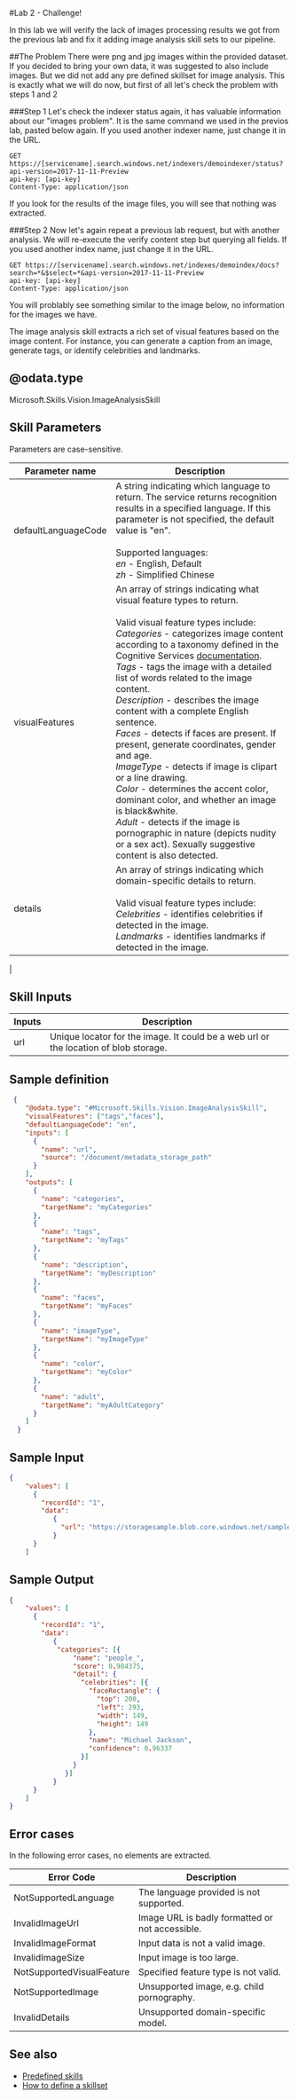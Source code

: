#Lab 2 - Challenge!

In this lab we will verify the lack of images processing results we got from the previous lab and fix it adding image analysis skill sets to our pipeline.


##The Problem
There were png and jpg images within the provided dataset. If you decided to bring your own data, it was suggested to also include images. But we did not add any pre defined skillset for image analysis. This is exactly what we will do now, but first of all let's check the problem with steps 1 and 2


###Step 1
Let's check the indexer status again, it has valuable information about our "images problem". It is the same command we used in the previos lab, pasted below again. If you used another indexer name, just change it in the URL.

```http
GET https://[servicename].search.windows.net/indexers/demoindexer/status?api-version=2017-11-11-Preview
api-key: [api-key]
Content-Type: application/json
```
If you look for the results of the image files, you will see that nothing was extracted. 

###Step 2
Now let's again repeat a previous lab request, but with another analysis. We will re-execute the verify content step but querying all fields. If you used another index name, just change it in the URL.

```http
GET https://[servicename].search.windows.net/indexes/demoindex/docs?search=*&$select=*&api-version=2017-11-11-Preview
api-key: [api-key]
Content-Type: application/json
```
You will problably see something similar to the image below, no information for the images we have. 



















The image analysis skill extracts a rich set of visual features based on the image content. For instance, you can generate a caption from an image, generate tags, or identify celebrities and landmarks.

## @odata.type  
Microsoft.Skills.Vision.ImageAnalysisSkill 

## Skill Parameters

Parameters are case-sensitive.

| Parameter name	 | Description |
|--------------------|-------------|
| defaultLanguageCode	|  A string indicating which language to return. The service returns recognition results in a specified language. If this parameter is not specified, the default value is "en". <br/><br/>Supported languages: <br/>*en* - English, Default <br/> *zh* - Simplified Chinese|
|visualFeatures |	An array of strings indicating what visual feature types to return.  <br/><br/> Valid visual feature types include:<br/> 	*Categories* - categorizes image content according to a taxonomy defined in the Cognitive Services [documentation](https://docs.microsoft.com/azure/cognitive-services/computer-vision/category-taxonomy). <br/> *Tags* - tags the image with a detailed list of words related to the image content. <br/>	*Description* - describes the image content with a complete English sentence. <br/>	*Faces* - detects if faces are present. If present, generate coordinates, gender and age.<br/>	*ImageType* - detects if image is clipart or a line drawing.<br/>	*Color* - determines the accent color, dominant color, and whether an image is black&white. <br/>*Adult* - detects if the image is pornographic in nature (depicts nudity or a sex act). Sexually suggestive content is also detected.|
| details	| An array of strings indicating which domain-specific details to return.  <br/><br/> Valid visual feature types include: <br/> *Celebrities* - identifies celebrities if detected in the image. <br/> *Landmarks* - identifies landmarks if detected in the image.
 |

## Skill Inputs

| Inputs	 | Description |
|--------------------|-------------|
| url | Unique locator for the image. It could be a web url or the location of blob storage.|



##	Sample definition

```json
 {
    "@odata.type": "#Microsoft.Skills.Vision.ImageAnalysisSkill",
    "visualFeatures": ["tags","faces"],
    "defaultLanguageCode": "en",
    "inputs": [
      {
        "name": "url",
        "source": "/document/metadata_storage_path"
      }
    ],
    "outputs": [
      {
        "name": "categories",
        "targetName": "myCategories"
      },
      {
        "name": "tags",
        "targetName": "myTags"
      },
      {
        "name": "description",
        "targetName": "myDescription"
      },
      {
        "name": "faces",
        "targetName": "myFaces"
      },
      {
        "name": "imageType",
        "targetName": "myImageType"
      },
      {
        "name": "color",
        "targetName": "myColor"
      },
      {
        "name": "adult",
        "targetName": "myAdultCategory"
      }
    ]
  }
```

##	Sample Input

```json
{
    "values": [
      {
        "recordId": "1",
        "data":
           {
             "url": "https://storagesample.blob.core.windows.net/sample-container/image.jpg"
           }
      }
    ]
```


##	Sample Output

```json
{
    "values": [
      {
        "recordId": "1",
        "data":
           {
            "categories": [{
                "name": "people_",
                "score": 0.984375,
                "detail": {
                  "celebrities": [{
                    "faceRectangle": {
                      "top": 200,
                      "left": 293,
                      "width": 149,
                      "height": 149
                    },
                    "name": "Michael Jackson",
                    "confidence": 0.96337
                  }]
                }
              }]
           }
      }
    ]
}
```


## Error cases
In the following error cases, no elements are extracted.

| Error Code | Description |
|-------|-------------|
| NotSupportedLanguage | The language provided is not supported. |
| InvalidImageUrl | Image URL is badly formatted or not accessible.|
| InvalidImageFormat | Input data is not a valid image. |
| InvalidImageSize | Input image is too large. |
| NotSupportedVisualFeature  | Specified feature type is not valid. |
| NotSupportedImage | Unsupported image, e.g. child pornography. |
| InvalidDetails | Unsupported domain-specific model. |

## See also

+ [Predefined skills](cognitive-search-predefined-skills.md)
+ [How to define a skillset](cognitive-search-defining-skillset.md)